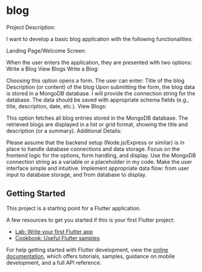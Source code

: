 # blog

Project Description:

I want to develop a basic blog application with the following functionalities:

Landing Page/Welcome Screen:

When the user enters the application, they are presented with two options:
Write a Blog
View Blogs
Write a Blog:

Choosing this option opens a form.
The user can enter:
Title of the blog
Description (or content) of the blog
Upon submitting the form, the blog data is stored in a MongoDB database.
I will provide the connection string for the database.
The data should be saved with appropriate schema fields (e.g., title, description, date, etc.).
View Blogs:

This option fetches all blog entries stored in the MongoDB database.
The retrieved blogs are displayed in a list or grid format, showing the title and description (or a summary).
Additional Details:

Please assume that the backend setup (Node.js/Express or similar) is in place to handle database connections and data storage.
Focus on the frontend logic for the options, form handling, and display.
Use the MongoDB connection string as a variable or a placeholder in my code.
Make the user interface simple and intuitive.
Implement appropriate data flow: from user input to database storage, and from database to display.


## Getting Started

This project is a starting point for a Flutter application.

A few resources to get you started if this is your first Flutter project:

- [Lab: Write your first Flutter app](https://docs.flutter.dev/get-started/codelab)
- [Cookbook: Useful Flutter samples](https://docs.flutter.dev/cookbook)

For help getting started with Flutter development, view the
[online documentation](https://docs.flutter.dev/), which offers tutorials,
samples, guidance on mobile development, and a full API reference.

